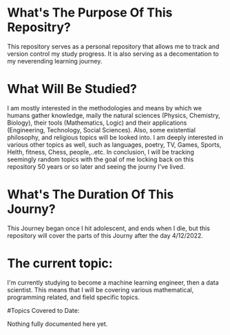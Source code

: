 # What's The Purpose Of This Repositry?

This repository serves as a personal repository that allows me to track and version control my study progress. It is also serving as a decomentation to my neverending learning journey.

# What Will Be Studied?

I am mostly interested in the methodologies and means by which we humans gather knowledge, maily the natural sciences (Physics, Chemistry, Biology), their tools (Mathematics, Logic) and their applications (Engineering, Technology, Social Sciences). Also, some existential philosophy, and religious topics will be looked into.
I am deeply interested in various other topics as well, such as languages, poetry, TV, Games, Sports, Helth, fitness, Chess, people,..etc. In conclusion, I will be tracking seemingly random topics with the goal of me locking back on this repository 50 years or so later and seeing the journy I've lived.

# What's The Duration Of This Journy?

This Journey began once I hit adolescent, and ends when I die, but this repository will cover the parts of this Journy after the day 4/12/2022.

# The current topic:

I'm currently studying to become a machine learning engineer, then a data scientist. This means that I will be covering various mathematical, programming related, and field specific topics. 

#Topics Covered to Date:

Nothing fully documented here yet.

